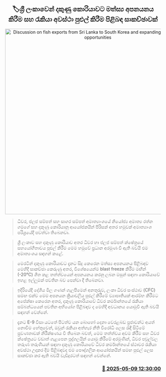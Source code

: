 <p align='center'><b><h2 align='center' title='Discussion on fish exports from Sri Lanka to South Korea and expanding employment opportunities'>🏷ශ්‍රී ලංකාවෙන් දකුණු කොරියාවට මත්ස්‍ය අපනයනය කිරීම සහ රැකියා අවස්ථා පුළුල් කිරීම පිළිබඳ සාකච්ඡාවක්</h2></b></p>
<p align='center'><img src='https://helakuru.sgp1.cdn.digitaloceanspaces.com/esana/images/lib/rathna-gamage-meet.jpg' width='600' alt='Discussion on fish exports from Sri Lanka to South Korea and expanding employment opportunities'></p>

> ධීවර, ජලජ සම්පත් සහ සාගර සම්පත් අමාත්‍යාංශයේ නියෝජ්‍ය අමාත්‍ය රත්න ගමගේ සහ දකුණු කොරියානු ආයෝජකයින් පිරිසක් අතර හමුවක් අමාත්‍යාංශ පරිශ්‍රයේදී පවත්වා තිබෙනවා.

> ශ්‍රී ලංකාව සහ දකුණු කොරියාව අතර ධීවර හා ජලජ සම්පත් ක්ෂේත්‍රයේ සහයෝගීතාවය පුළුල් කිරීම මෙම හමුවේ ප්‍රධාන අරමුණ වී ඇති බවයි එම ‍අමාත්‍යංශය සඳහන් කළේ.

> මෙරටින් දකුණු කොරියාවට දැනට සිදු කෙරෙන මත්ස්‍ය අපනයනය පිළිබඳව මෙහිදී සාකච්ඡා කෙරුණු අතර, විශේෂයෙන්ම blast freeze කිරීම මඟින් (-20°C) ශීත කළ තත්ත්වයෙන් අපනයනය කරනු ලබන මසුන් සඳහා කොරියාවේ ඉහළ ඉල්ලුමක් පවතින බව පෙන්වා දී තිබෙනවා.

> ඉදිරියේදී දේශීය මිල ගණන් ගැලපීමෙන් අනතුරුව, ලංකා ධීවර සංස්ථාව (CFC) සමඟ එක්ව මෙම අපනයන ක්‍රියාවලිය පුළුල් කිරීමේ ව්‍යාපෘතියක් ආරම්භ කිරීමට අපේක්ෂා කෙරෙන අතර, දකුණු කොරියාවේ ධීවර කර්මාන්තයේ රැකියා සම්බන්ධයෙන් පවතින අභියෝග පිළිබඳව ද මෙහිදී අවධානය යොමුවී ඇති බවයි සඳහන් වෙන්නේ.

> දැනට E-9 වීසා යටතේ පිටත්ව යන බොහෝ දෙනා වෙරළබඩ ප්‍රජාවන්ට අයත් නොවීම හේතුවෙන්, ඔවුන් රැකියා අත්හැර නීති විරෝධී ලෙස රැඳී සිටීමේ ප්‍රවණතාවක් නිරීක්ෂණය වී තිබෙන බවත්, මෙම තත්ත්වය අවම කිරීම සහ ධීවර ක්ෂේත්‍රයට වඩාත් ගැළපෙන පුද්ගලයින් යොමු කිරීමේ අරමුණින්, ධීවර පවුල්වල තරුණ තරුණියන් සඳහා දකුණු කොරියාවේ ධීවර කර්මාන්තයේ ස්ථාවර රැකියා අවස්ථා උදාකර දීම පිළිබඳවද එම පෞද්ගලික ආයෝජකයින් සමඟ පුළුල් ලෙස සාකච්ඡා කර ඇති බවයි වැඩිදුරටත් සඳහන් වෙන්නේ.



<h3 align='right'><a href='https://www.helakuru.lk/esana/p/109966/'>📅 2025-05-09 12:30:00</a></h3>
